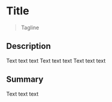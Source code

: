 # Title

> Tagline

## Description

Text text text
Text text text
Text text text

## Summary

Text text text
